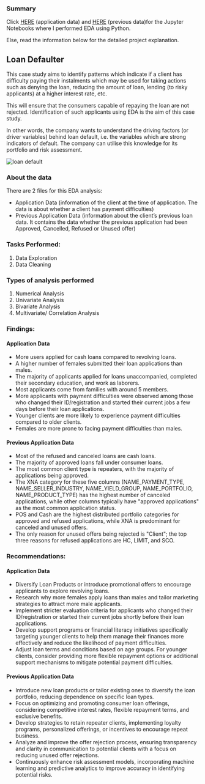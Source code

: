 ### Summary
Click [HERE](https://github.com/haiilingg/EDA-project/blob/main/EDA%20project-HLT%20(application%20data).ipynb) (application data) and [HERE](https://github.com/haiilingg/EDA-project/blob/main/EDA%20project-HLT(%20previous%20data).ipynb) (previous data)for the Jupyter Notebooks where I performed EDA using Python.

Else, read the information below for the detailed project explanation.

## Loan Defaulter
This case study aims to identify patterns which indicate if a client has difficulty paying their instalments which may be used for taking actions such as denying the loan, reducing the amount of loan, lending (to risky applicants) at a higher interest rate, etc. 

This will ensure that the consumers capable of repaying the loan are not rejected. Identification of such applicants using EDA is the aim of this case study.

In other words, the company wants to understand the driving factors (or driver variables) behind loan default, i.e. the variables which are strong indicators of default. The company can utilise this knowledge for its portfolio and risk assessment.

![loan default](https://github.com/haiilingg/EDA-project/assets/130296433/cb8101e6-e355-44b2-9a6c-5b8fec6c2ac5)

### About the data
There are 2 files for this EDA analysis:
- Application Data (information of the client at the time of application. The data is about whether a client has payment difficulties)
- Previous Application Data (information about the client’s previous loan data. It contains the data whether the previous application had been Approved, Cancelled, Refused or Unused offer)

### Tasks Performed:
1. Data Exploration
2. Data Cleaning

### Types of analysis performed
1. Numerical Analysis
2. Univariate Analysis
3. Bivariate Analysis
4. Multivariate/ Correlation Analysis

### Findings:
#### Application Data
- More users applied for cash loans compared to revolving loans.
- A higher number of females submitted their loan applications than males.
- The majority of applicants applied for loans unaccompanied, completed their secondary education, and work as laborers.
- Most applicants come from families with around 5 members.
- More applicants with payment difficulties were observed among those who changed their ID/registration and started their current jobs a few days before their loan applications.
- Younger clients are more likely to experience payment difficulties compared to older clients.
- Females are more prone to facing payment difficulties than males.

#### Previous Application Data
- Most of the refused and canceled loans are cash loans.
- The majority of approved loans fall under consumer loans.
- The most common client type is repeaters, with the majority of applications being approved.
- The XNA category for these five columns (NAME_PAYMENT_TYPE, NAME_SELLER_INDUSTRY, NAME_YIELD_GROUP, NAME_PORTFOLIO, NAME_PRODUCT_TYPE) has the highest number of canceled applications, while other columns typically have "approved applications" as the most common application status.
- POS and Cash are the highest distributed portfolio categories for approved and refused applications, while XNA is predominant for canceled and unused offers.
- The only reason for unused offers being rejected is "Client"; the top three reasons for refused applications are HC, LIMIT, and SCO.

### Recommendations:
#### Application Data
- Diversify Loan Products or introduce promotional offers to encourage applicants to explore revolving loans.
- Research why more females apply loans than males and tailor marketing strategies to attract more male applicants. 
- Implement stricter evaluation criteria for applicants who changed their ID/registration or started their current jobs shortly before their loan applications.
- Develop support programs or financial literacy initiatives specifically targeting younger clients to help them manage their finances more effectively and reduce the likelihood of payment difficulties.
- Adjust loan terms and conditions based on age groups. For younger clients, consider providing more flexible repayment options or additional support mechanisms to mitigate potential payment difficulties.

#### Previous Application Data
- Introduce new loan products or tailor existing ones to diversify the loan portfolio, reducing dependence on specific loan types.
- Focus on optimizing and promoting consumer loan offerings, considering competitive interest rates, flexible repayment terms, and exclusive benefits.
- Develop strategies to retain repeater clients, implementing loyalty programs, personalized offerings, or incentives to encourage repeat business.
- Analyze and improve the offer rejection process, ensuring transparency and clarity in communication to potential clients with a focus on reducing unused offer rejections.
- Continuously enhance risk assessment models, incorporating machine learning and predictive analytics to improve accuracy in identifying potential risks.
